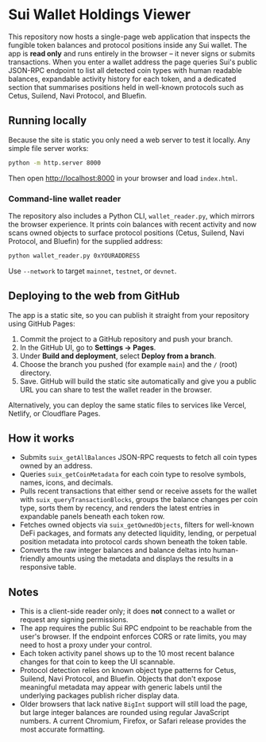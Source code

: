 # Sui Wallet Holdings Viewer

This repository now hosts a single-page web application that inspects the
fungible token balances and protocol positions inside any Sui wallet. The app
is **read only** and runs entirely in the browser – it never signs or submits
transactions. When you enter a wallet address the page queries Sui's public
JSON-RPC endpoint to list all detected coin types with human readable balances,
expandable activity history for each token, and a dedicated section that
summarises positions held in well-known protocols such as Cetus, Suilend, Navi
Protocol, and Bluefin.

## Running locally

Because the site is static you only need a web server to test it locally. Any
simple file server works:

```bash
python -m http.server 8000
```

Then open [http://localhost:8000](http://localhost:8000) in your browser and
load `index.html`.

### Command-line wallet reader

The repository also includes a Python CLI, `wallet_reader.py`, which mirrors the
browser experience. It prints coin balances with recent activity and now scans
owned objects to surface protocol positions (Cetus, Suilend, Navi Protocol, and
Bluefin) for the supplied address:

```bash
python wallet_reader.py 0xYOURADDRESS
```

Use `--network` to target `mainnet`, `testnet`, or `devnet`.

## Deploying to the web from GitHub

The app is a static site, so you can publish it straight from your repository
using GitHub Pages:

1. Commit the project to a GitHub repository and push your branch.
2. In the GitHub UI, go to **Settings → Pages**.
3. Under **Build and deployment**, select **Deploy from a branch**.
4. Choose the branch you pushed (for example `main`) and the `/` (root)
   directory.
5. Save. GitHub will build the static site automatically and give you a public
   URL you can share to test the wallet reader in the browser.

Alternatively, you can deploy the same static files to services like Vercel,
Netlify, or Cloudflare Pages.

## How it works

* Submits `suix_getAllBalances` JSON-RPC requests to fetch all coin types owned
  by an address.
* Queries `suix_getCoinMetadata` for each coin type to resolve symbols, names,
  icons, and decimals.
* Pulls recent transactions that either send or receive assets for the wallet
  with `suix_queryTransactionBlocks`, groups the balance changes per coin type,
  sorts them by recency, and renders the latest entries in expandable panels
  beneath each token row.
* Fetches owned objects via `suix_getOwnedObjects`, filters for well-known DeFi
  packages, and formats any detected liquidity, lending, or perpetual position
  metadata into protocol cards shown beneath the token table.
* Converts the raw integer balances and balance deltas into human-friendly
  amounts using the metadata and displays the results in a responsive table.

## Notes

* This is a client-side reader only; it does **not** connect to a wallet or
  request any signing permissions.
* The app requires the public Sui RPC endpoint to be reachable from the user's
  browser. If the endpoint enforces CORS or rate limits, you may need to host a
  proxy under your control.
* Each token activity panel shows up to the 10 most recent balance changes for
  that coin to keep the UI scannable.
* Protocol detection relies on known object type patterns for Cetus, Suilend,
  Navi Protocol, and Bluefin. Objects that don't expose meaningful metadata may
  appear with generic labels until the underlying packages publish richer
  display data.
* Older browsers that lack native `BigInt` support will still load the page,
  but large integer balances are rounded using regular JavaScript numbers. A
  current Chromium, Firefox, or Safari release provides the most accurate
  formatting.

